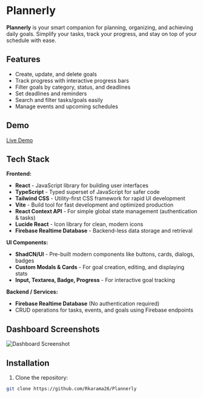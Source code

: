 # Plannerly

**Plannerly** is your smart companion for planning, organizing, and achieving daily goals. Simplify your tasks, track your progress, and stay on top of your schedule with ease.

## Features

- Create, update, and delete goals
- Track progress with interactive progress bars
- Filter goals by category, status, and deadlines
- Set deadlines and reminders
- Search and filter tasks/goals easily
- Manage events and upcoming schedules

## Demo

[Live Demo](https://68d115cd5aa956f1b7f0c032--singular-cat-c6bef3.netlify.app/)

## Tech Stack

**Frontend:**
- **React** - JavaScript library for building user interfaces
- **TypeScript** - Typed superset of JavaScript for safer code
- **Tailwind CSS** - Utility-first CSS framework for rapid UI development
- **Vite** - Build tool for fast development and optimized production
- **React Context API** - For simple global state management (authentication & tasks)
- **Lucide React** - Icon library for clean, modern icons
- **Firebase Realtime Database** - Backend-less data storage and retrieval  

**UI Components:**
- **ShadCN/UI** - Pre-built modern components like buttons, cards, dialogs, badges
- **Custom Modals & Cards** - For goal creation, editing, and displaying stats
- **Input, Textarea, Badge, Progress** - For interactive goal tracking

**Backend / Services:**
- **Firebase Realtime Database** (No authentication required)  
- CRUD operations for tasks, events, and goals using Firebase endpoints

## Dashboard Screenshots
![Dashboard Screenshot](c:\Users\rv262\Downloads\dashboard.png)

## Installation

1. Clone the repository:
```bash
git clone https://github.com/Rkarama26/Plannerly


